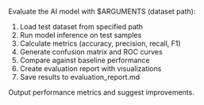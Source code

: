 Evaluate the AI model with $ARGUMENTS (dataset path):

1. Load test dataset from specified path
2. Run model inference on test samples
3. Calculate metrics (accuracy, precision, recall, F1)
4. Generate confusion matrix and ROC curves
5. Compare against baseline performance
6. Create evaluation report with visualizations
7. Save results to evaluation_report.md

Output performance metrics and suggest improvements.
